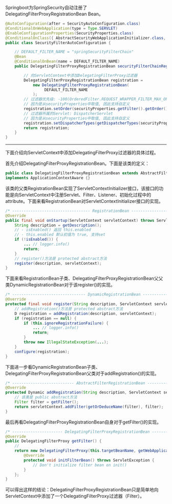
Springboot为SpringSecurity自动注册了DelegatingFilterProxyRegistrationBean Bean。
```java
@AutoConfiguration(after = SecurityAutoConfiguration.class)  
@ConditionalOnWebApplication(type = Type.SERVLET)  
@EnableConfigurationProperties(SecurityProperties.class)  
@ConditionalOnClass({ AbstractSecurityWebApplicationInitializer.class, SessionCreationPolicy.class })  
public class SecurityFilterAutoConfiguration {

	// DEFAULT_FILTER_NAME = "springSecurityFilterChain"
	@Bean  
	@ConditionalOnBean(name = DEFAULT_FILTER_NAME)  
	public DelegatingFilterProxyRegistrationBean securityFilterChainRegistration(SecurityProperties securityProperties) {  

		// 向ServletContext中添加DelegatingFilterProxy过滤器
	    DelegatingFilterProxyRegistrationBean registration = 
		    new DelegatingFilterProxyRegistrationBean(  
		         DEFAULT_FILTER_NAME
		    );  
	    // 过滤器优先级: -100(OrderedFilter.REQUEST_WRAPPER_FILTER_MAX_ORDER - 100 = -100)
		// 因为是从securityProperties中取值, 因此支持自定义
	    registration.setOrder(securityProperties.getFilter().getOrder());  
	    // 过滤器所属的Servlet: DispatcherServlet
	    // 因为是从securityProperties中取值, 因此支持自定义
	    registration.setDispatcherTypes(getDispatcherTypes(securityProperties));  
	    return registration;  
	}
}
```

-- -- 
下面介绍向ServletContext中添加DelegatingFilterProxy过滤器的具体过程。


首先介绍DelegatingFilterProxyRegistrationBean。下面是该类的定义：
```java
public class DelegatingFilterProxyRegistrationBean extends AbstractFilterRegistrationBean<DelegatingFilterProxy>  
implements ApplicationContextAware {}
```
该类的父类RegistrationBean实现了ServletContextInitializer接口，该接口的功能是向ServletContext中注册Servlet、Filter、Listener、初始化过程中的attribute。下面来看RegistrationBean对ServletContextInitializer接口的实现。
```java
/* ---------------------------------- RegistrationBean ---------------------------------- */
@Override  
public final void onStartup(ServletContext servletContext) throws ServletException {  
    String description = getDescription();  
    // - isEnabled() 返回 this.enabled
    // - this.enabled 默认初值为 true, 支持set
    if (!isEnabled()) {  
        ... // logger.info()
        return;  
    }  
    // register()方法是 protected abstract方法
    register(description, servletContext);  
}
```
下面来看RegistrationBean子类、DelegatingFilterProxyRegistrationBean父父类DynamicRegistrationBean对于该register()的实现。
```java
/* -------------------------------- DynamicRegistrationBean -------------------------------- */
@Override  
protected final void register(String description, ServletContext servletContext) {  
	// addRegistration()方法是 protected abstract方法
    D registration = addRegistration(description, servletContext);  
    if (registration == null) {  
        if (this.ignoreRegistrationFailure) {  
            ... // logger.info()
            return;
		}  
        throw new IllegalStateException(...);  
    }  
    configure(registration);  
}
```
下面进一步看DynamicRegistrationBean子类、DelegatingFilterProxyRegistrationBean父类对于addRegistration()的实现。
```java
/* --------------------------- AbstractFilterRegistrationBean --------------------------- */
@Override  
protected Dynamic addRegistration(String description, ServletContext servletContext) {  
	// 该类是 public abstract方法
    Filter filter = getFilter();  
    return servletContext.addFilter(getOrDeduceName(filter), filter);  
}
```
最后再看DelegatingFilterProxyRegistrationBean自身对于getFilter()的实现。
```java
/* ---------------------- DelegatingFilterProxyRegistrationBean ---------------------- */
@Override  
public DelegatingFilterProxy getFilter() {  
	// 
	return new DelegatingFilterProxy(this.targetBeanName, getWebApplicationContext()) {  
        @Override  
        protected void initFilterBean() throws ServletException {  
            // Don't initialize filter bean on init()  
        }  
    };  
}
```
可以得出这样的结论：DelegatingFilterProxyRegistrationBean只是简单地向ServletContext中添加了一个DelegatingFilterProxy过滤器（Filter）。





